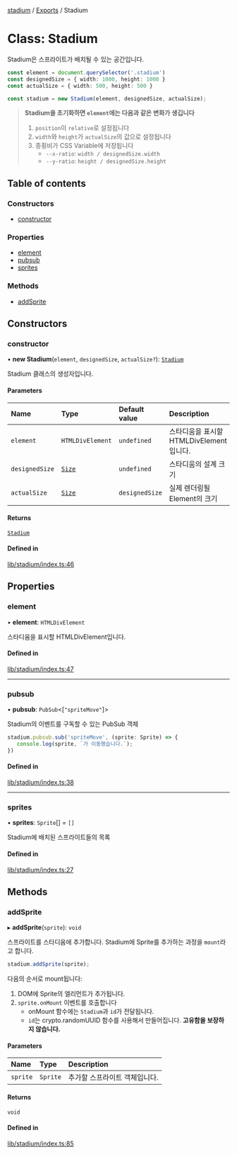 [stadium](../README.md) / [Exports](../modules.md) / Stadium

# Class: Stadium

Stadium은 스프라이트가 배치될 수 있는 공간입니다.

```ts
const element = document.querySelector('.stadium')
const designedSize = { width: 1000, height: 1000 }
const actualSize = { width: 500, height: 500 }

const stadium = new Stadium(element, designedSize, actualSize);
```

> **Stadium을 초기화하면 `element`에는 다음과 같은 변화가 생깁니다**
> 1. `position`이 `relative`로 설정됩니다
> 2. `width`와 `height`가 `actualSize`의 값으로 설정됩니다
> 3. 종횡비가 CSS Variable에 저장됩니다
>    - `--x-ratio`: `width / designedSize.width`
>    - `--y-ratio`: `height / designedSize.height`

## Table of contents

### Constructors

- [constructor](Stadium.md#constructor)

### Properties

- [element](Stadium.md#element)
- [pubsub](Stadium.md#pubsub)
- [sprites](Stadium.md#sprites)

### Methods

- [addSprite](Stadium.md#addsprite)

## Constructors

### constructor

• **new Stadium**(`element`, `designedSize`, `actualSize?`): [`Stadium`](Stadium.md)

Stadium 클래스의 생성자입니다.

#### Parameters

| Name | Type | Default value | Description |
| :------ | :------ | :------ | :------ |
| `element` | `HTMLDivElement` | `undefined` | 스타디움을 표시할 HTMLDivElement입니다. |
| `designedSize` | [`Size`](../interfaces/Size.md) | `undefined` | 스타디움의 설계 크기 |
| `actualSize` | [`Size`](../interfaces/Size.md) | `designedSize` | 실제 렌더링될 Element의 크기 |

#### Returns

[`Stadium`](Stadium.md)

#### Defined in

[lib/stadium/index.ts:46](https://github.com/rycont/stadium/blob/7ca00c5/lib/stadium/index.ts#L46)

## Properties

### element

• **element**: `HTMLDivElement`

스타디움을 표시할 HTMLDivElement입니다.

#### Defined in

[lib/stadium/index.ts:47](https://github.com/rycont/stadium/blob/7ca00c5/lib/stadium/index.ts#L47)

___

### pubsub

• **pubsub**: `PubSub`\<[``"spriteMove"``]\>

Stadium의 이벤트를 구독할 수 있는 PubSub 객체

```ts
stadium.pubsub.sub('spriteMove', (sprite: Sprite) => {
   console.log(sprite, `가 이동했습니다.`);
})
```

#### Defined in

[lib/stadium/index.ts:38](https://github.com/rycont/stadium/blob/7ca00c5/lib/stadium/index.ts#L38)

___

### sprites

• **sprites**: `Sprite`[] = `[]`

Stadium에 배치된 스프라이트들의 목록

#### Defined in

[lib/stadium/index.ts:27](https://github.com/rycont/stadium/blob/7ca00c5/lib/stadium/index.ts#L27)

## Methods

### addSprite

▸ **addSprite**(`sprite`): `void`

스프라이트를 스타디움에 추가합니다. Stadium에 Sprite를 추가하는 과정을 `mount`라고 합니다.

```ts
stadium.addSprite(sprite);
```

다음의 순서로 mount됩니다:

1. DOM에 Sprite의 엘리먼트가 추가됩니다.
2. `sprite.onMount` 이벤트를 호출합니다
    - onMount 함수에는 `Stadium`과 `id`가 전달됩니다.
    - `id`는 crypto.randomUUID 함수를 사용해서 만들어집니다. **고유함을 보장하지 않습니다.**

#### Parameters

| Name | Type | Description |
| :------ | :------ | :------ |
| `sprite` | `Sprite` | 추가할 스프라이트 객체입니다. |

#### Returns

`void`

#### Defined in

[lib/stadium/index.ts:85](https://github.com/rycont/stadium/blob/7ca00c5/lib/stadium/index.ts#L85)
